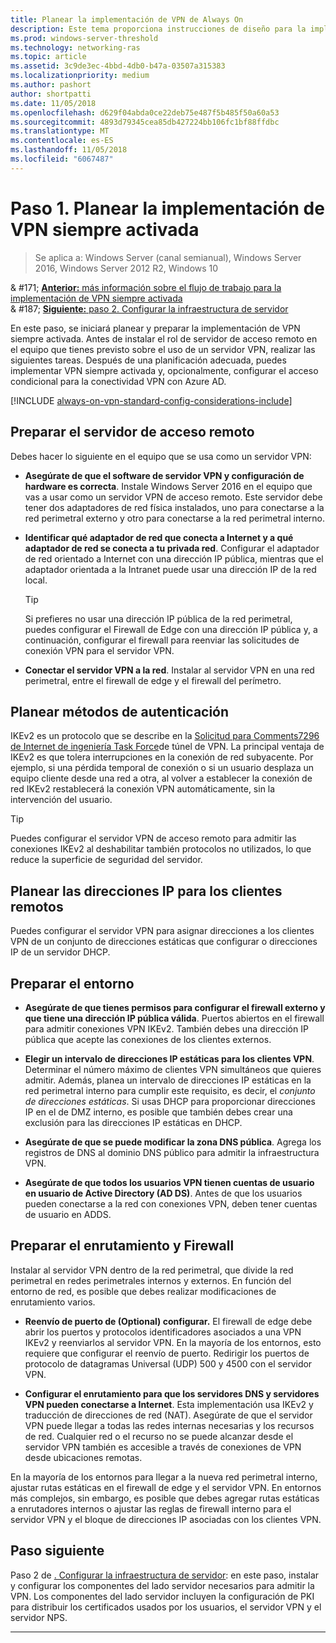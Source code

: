 ```yaml
---
title: Planear la implementación de VPN de Always On
description: Este tema proporciona instrucciones de diseño para la implementación de VPN siempre activada en Windows Server 2016.
ms.prod: windows-server-threshold
ms.technology: networking-ras
ms.topic: article
ms.assetid: 3c9de3ec-4bbd-4db0-b47a-03507a315383
ms.localizationpriority: medium
ms.author: pashort
author: shortpatti
ms.date: 11/05/2018
ms.openlocfilehash: d629f04abda0ce22deb75e487f5b485f50a60a53
ms.sourcegitcommit: 4893d79345cea85db427224bb106fc1bf88ffdbc
ms.translationtype: MT
ms.contentlocale: es-ES
ms.lasthandoff: 11/05/2018
ms.locfileid: "6067487"
---
```

# Paso 1. Planear la implementación de VPN siempre activada

>Se aplica a: Windows Server (canal semianual), Windows Server 2016, Windows Server 2012 R2, Windows 10


& #171;  [ **Anterior:** más información sobre el flujo de trabajo para la implementación de VPN siempre activada](always-on-vpn-deploy-deployment.md)<br>
& #187;  [ **Siguiente:** paso 2. Configurar la infraestructura de servidor](vpn-deploy-server-infrastructure.md)

En este paso, se iniciará planear y preparar la implementación de VPN siempre activada. Antes de instalar el rol de servidor de acceso remoto en el equipo que tienes previsto sobre el uso de un servidor VPN, realizar las siguientes tareas. Después de una planificación adecuada, puedes implementar VPN siempre activada y, opcionalmente, configurar el acceso condicional para la conectividad VPN con Azure AD. 

[!INCLUDE [always-on-vpn-standard-config-considerations-include](../../../includes/always-on-vpn-standard-config-considerations-include.md)]


## Preparar el servidor de acceso remoto

Debes hacer lo siguiente en el equipo que se usa como un servidor VPN: 

- **Asegúrate de que el software de servidor VPN y configuración de hardware es correcta**. Instale Windows Server 2016 en el equipo que vas a usar como un servidor VPN de acceso remoto. Este servidor debe tener dos adaptadores de red física instalados, uno para conectarse a la red perimetral externo y otro para conectarse a la red perimetral interno.

- **Identificar qué adaptador de red que conecta a Internet y a qué adaptador de red se conecta a tu privada red**. Configurar el adaptador de red orientado a Internet con una dirección IP pública, mientras que el adaptador orientada a la Intranet puede usar una dirección IP de la red local.

    >[!TIP]
    >Si prefieres no usar una dirección IP pública de la red perimetral, puedes configurar el Firewall de Edge con una dirección IP pública y, a continuación, configurar el firewall para reenviar las solicitudes de conexión VPN para el servidor VPN.

- **Conectar el servidor VPN a la red**. Instalar al servidor VPN en una red perimetral, entre el firewall de edge y el firewall del perímetro.

## Planear métodos de autenticación

IKEv2 es un protocolo que se describe en la [Solicitud para Comments7296 de Internet de ingeniería Task Force](https://datatracker.ietf.org/doc/rfc7296/)de túnel de VPN. La principal ventaja de IKEv2 es que tolera interrupciones en la conexión de red subyacente. Por ejemplo, si una pérdida temporal de conexión o si un usuario desplaza un equipo cliente desde una red a otra, al volver a establecer la conexión de red IKEv2 restablecerá la conexión VPN automáticamente, sin la intervención del usuario.

>[!TIP]
>Puedes configurar el servidor VPN de acceso remoto para admitir las conexiones IKEv2 al deshabilitar también protocolos no utilizados, lo que reduce la superficie de seguridad del servidor. 

## Planear las direcciones IP para los clientes remotos

Puedes configurar el servidor VPN para asignar direcciones a los clientes VPN de un conjunto de direcciones estáticas que configurar o direcciones IP de un servidor DHCP. 

## Preparar el entorno

- **Asegúrate de que tienes permisos para configurar el firewall externo y que tiene una dirección IP pública válida**. Puertos abiertos en el firewall para admitir conexiones VPN IKEv2. También debes una dirección IP pública que acepte las conexiones de los clientes externos.

- **Elegir un intervalo de direcciones IP estáticas para los clientes VPN**. Determinar el número máximo de clientes VPN simultáneos que quieres admitir. Además, planea un intervalo de direcciones IP estáticas en la red perimetral interno para cumplir este requisito, es decir, el *conjunto de direcciones estáticas*. Si usas DHCP para proporcionar direcciones IP en el de DMZ interno, es posible que también debes crear una exclusión para las direcciones IP estáticas en DHCP.

- **Asegúrate de que se puede modificar la zona DNS pública**. Agrega los registros de DNS al dominio DNS público para admitir la infraestructura VPN. 

- **Asegúrate de que todos los usuarios VPN tienen cuentas de usuario en usuario de Active Directory \(AD DS\)**. Antes de que los usuarios pueden conectarse a la red con conexiones VPN, deben tener cuentas de usuario en ADDS.

## Preparar el enrutamiento y Firewall 

Instalar al servidor VPN dentro de la red perimetral, que divide la red perimetral en redes perimetrales internos y externos. En función del entorno de red, es posible que debes realizar modificaciones de enrutamiento varios.

- **Reenvío de puerto de \(Optional\) configurar.** El firewall de edge debe abrir los puertos y protocolos identificadores asociados a una VPN IKEv2 y reenviarlos al servidor VPN. En la mayoría de los entornos, esto requiere que configurar el reenvío de puerto. Redirigir los puertos de protocolo de datagramas Universal (UDP) 500 y 4500 con el servidor VPN.

- **Configurar el enrutamiento para que los servidores DNS y servidores VPN pueden conectarse a Internet**. Esta implementación usa IKEv2 y traducción de direcciones de red \(NAT\). Asegúrate de que el servidor VPN puede llegar a todas las redes internas necesarias y los recursos de red. Cualquier red o el recurso no se puede alcanzar desde el servidor VPN también es accesible a través de conexiones de VPN desde ubicaciones remotas.

En la mayoría de los entornos para llegar a la nueva red perimetral interno, ajustar rutas estáticas en el firewall de edge y el servidor VPN. En entornos más complejos, sin embargo, es posible que debes agregar rutas estáticas a enrutadores internos o ajustar las reglas de firewall interno para el servidor VPN y el bloque de direcciones IP asociadas con los clientes VPN.

## Paso siguiente
Paso 2 de [. Configurar la infraestructura de servidor](vpn-deploy-server-infrastructure.md): en este paso, instalar y configurar los componentes del lado servidor necesarios para admitir la VPN. Los componentes del lado servidor incluyen la configuración de PKI para distribuir los certificados usados por los usuarios, el servidor VPN y el servidor NPS. 

---